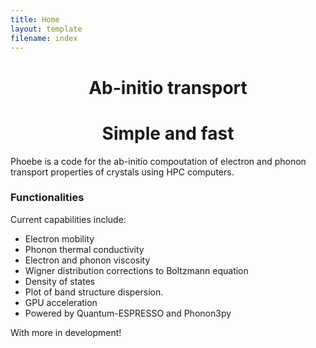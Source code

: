```yaml
---
title: Home
layout: template
filename: index
---
```


<head>
<style>
h1 {text-align: center;}
</style>
</head>

<h1> Ab-initio transport </h1>
<h1> Simple and fast </h1>

Phoebe is a code for the ab-initio compoutation of electron and phonon transport properties of crystals using HPC computers.


### Functionalities


Current capabilities include:


<ul>
<li> Electron mobility</li>
<li> Phonon thermal conductivity</li>
<li> Electron and phonon viscosity</li>
<li> Wigner distribution corrections to Boltzmann equation</li>
<li> Density of states</li>
<li> Plot of band structure dispersion.</li>
<li> GPU acceleration</li>
<li> Powered by Quantum-ESPRESSO and Phonon3py</li>
</ul>


With more in development!
